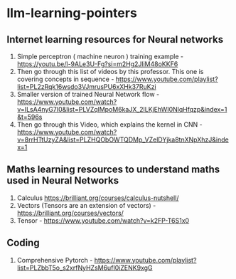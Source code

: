 # llm-learning-pointers #

## Internet learning resources for Neural networks
1. Simple perceptron ( machine neuron ) training example - https://youtu.be/l-9ALe3U-Fg?si=m2Hg2JliM48oKKF6
2. ⁠Then go through this list of videos by this professor. This one is covering concepts in sequence - https://www.youtube.com/playlist?list=PL2zRqk16wsdo3VJmrusPU6xXHk37RuKzi
3. Smaller version of trained Neural Network flow - https://www.youtube.com/watch?v=ILsA4nyG7I0&list=PLVZqlMpoM6kaJX_2lLKjEhWI0NlqHfqzp&index=1&t=596s
4. Then go through this Video, which explains the kernel in CNN - https://www.youtube.com/watch?v=8rrHTtUzyZA&list=PLZHQObOWTQDMp_VZelDYjka8tnXNpXhzJ&index=1

## Maths learning resources to understand maths used in Neural Networks

1. Calculus https://brilliant.org/courses/calculus-nutshell/
2. Vectors (Tensors are an extension of vectors) - https://brilliant.org/courses/vectors/
3. Tensor - https://www.youtube.com/watch?v=k2FP-T6S1x0

## Coding

1. Comprehensive Pytorch - https://www.youtube.com/playlist?list=PLZbbT5o_s2xrfNyHZsM6ufI0iZENK9xgG
